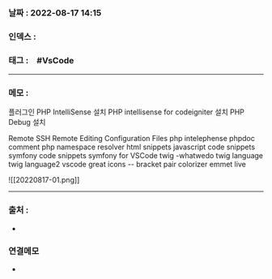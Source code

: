 ### 날짜 :  2022-08-17 14:15

### 인덱스 :

### 태그 :　#VsCode

----

### 메모 :
플러그인
PHP IntelliSense 설치
PHP intellisense for codeigniter 설치
PHP Debug 설치

Remote SSH
Remote Editing Configuration Files
php intelephense
phpdoc comment
php namespace resolver
html snippets
javascript code snippets
symfony code snippets
symfony for VSCode
twig -whatwedo
twig language
twig language2
vscode great icons
-- bracket pair colorizer
emmet live



![[20220817-01.png]]


----
### 출처 :
-


### 연결메모
-














